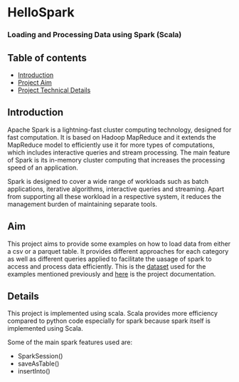 # HelloSpark
### Loading and Processing Data using Spark (Scala)

## Table of contents
* [Introduction](#Introduction)
* [Project Aim](#Aim)
* [Project Technical Details](#Details)

## Introduction
Apache Spark is a lightning-fast cluster computing technology, designed for fast computation. It is based on Hadoop MapReduce and it extends the MapReduce model to efficiently use it for more types of computations, which includes interactive queries and stream processing. The main feature of Spark is its in-memory cluster computing that increases the processing speed of an application.

Spark is designed to cover a wide range of workloads such as batch applications, iterative algorithms, interactive queries and streaming. Apart from supporting all these workload in a respective system, it reduces the management burden of maintaining separate tools.

## Aim
This project aims to provide some examples on how to load data from either a csv or a parquet table. It provides different approaches for each category as well as different queries applied to facilitate the uasage of spark to access and process data efficiently. This is the [dataset](https://www.kaggle.com/derykurniawan/credit-card-transaction) used for the examples mentioned previously and [here](https://docs.google.com/document/d/11fQVFLdn-PzKAS4yYhUaY8kSfog2MFIYcz6i1hpm3vQ/edit?usp=sharing) is the project documentation.

## Details
This project is implemented using scala. Scala provides more efficiency compared to python code especially for spark because spark itself is implemented using Scala.

Some of the main spark features used are:
* SparkSession()
* saveAsTable()
* insertInto()
